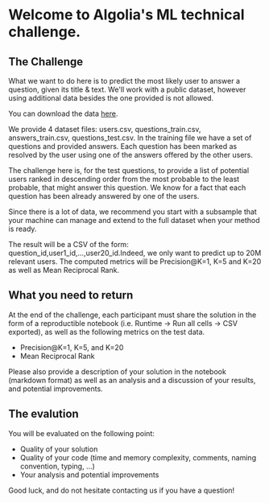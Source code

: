 # Welcome to Algolia's ML technical challenge.

## The Challenge

What we want to do here is to predict the most likely user to answer a question, given its title & text. We'll work with a public dataset, however using additional data besides the one provided is not allowed. 

You can download the data [here](https://drive.google.com/file/d/1ysfkiUMeDI5FmvIHKd-J40PQgN51Zb-N/view?usp=sharing).

We provide 4 dataset files: users.csv, questions_train.csv, answers_train.csv, questions_test.csv. In the training file we have a set of questions and provided answers. Each question has been marked as resolved by the user using one of the answers offered by the other users.

The challenge here is, for the test questions, to provide a list of potential users ranked in descending order from the most probable to the least probable, that might answer this question. We know for a fact that each question has been already answered by one of the users.

Since there is a lot of data, we recommend you start with a subsample that your machine can manage and extend to the full dataset when your method is ready.

The result will be a CSV of the form: question_id,user1_id,...,user20_id.Indeed, we only want to predict up to 20M relevant users. The computed metrics will be Precision@K=1, K=5 and K=20 as well as Mean Reciprocal Rank.

## What you need to return

At the end of the challenge, each participant must share the solution in the form of a reproductible notebook (i.e. Runtime -> Run all cells -> CSV exported), as well as the following metrics on the test data.
* Precision@K=1, K=5, and K=20
* Mean Reciprocal Rank

Please also provide a description of your solution in the notebook (markdown format) as well as an analysis and a discussion of your results, and potential improvements.

## The evalution

You will be evaluated on the following point:
* Quality of your solution
* Quality of your code (time and memory complexity, comments, naming convention, typing, ...)
* Your analysis and potential improvements

Good luck, and do not hesitate contacting us if you have a question!
